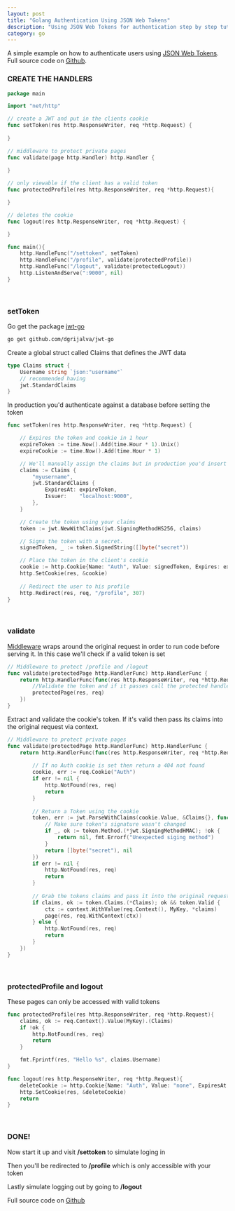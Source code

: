 ```yaml
---
layout: post
title: "Golang Authentication Using JSON Web Tokens"
description: "Using JSON Web Tokens for authentication step by step tutorial for beginners."
category: go
---
```


A simple example on how to authenticate users using [JSON Web Tokens](2016-06-17-golang-jwt-authentication.md). Full source code on [Github](https://github.com/xDinomode/Go-JWT-Authentication-Example).

<!--more-->

### CREATE THE HANDLERS 


```go
package main

import "net/http"

// create a JWT and put in the clients cookie
func setToken(res http.ResponseWriter, req *http.Request) {
    
}

// middleware to protect private pages
func validate(page http.Handler) http.Handler {
    
}

// only viewable if the client has a valid token
func protectedProfile(res http.ResponseWriter, req *http.Request){

}

// deletes the cookie
func logout(res http.ResponseWriter, req *http.Request) {

}

func main(){
    http.HandleFunc("/settoken", setToken)
    http.HandleFunc("/profile", validate(protectedProfile))    
    http.HandleFunc("/logout", validate(protectedLogout))
    http.ListenAndServe(":9000", nil)
}
```

<br>

### setToken 

Go get the package [jwt-go](https://github.com/dgrijalva/jwt-go)

```bash
go get github.com/dgrijalva/jwt-go 
```

Create a global struct called Claims that defines the JWT data

```go
type Claims struct {
    Username string `json:"username"`
    // recommended having
    jwt.StandardClaims
}
```

In production you'd authenticate against a database before setting the token

```go
func setToken(res http.ResponseWriter, req *http.Request) {

    // Expires the token and cookie in 1 hour
    expireToken := time.Now().Add(time.Hour * 1).Unix()
    expireCookie := time.Now().Add(time.Hour * 1)

    // We'll manually assign the claims but in production you'd insert values from a database 
    claims := Claims {
        "myusername",
        jwt.StandardClaims {
            ExpiresAt: expireToken,
            Issuer:    "localhost:9000",
        },
    }

    // Create the token using your claims
    token := jwt.NewWithClaims(jwt.SigningMethodHS256, claims)

    // Signs the token with a secret.    
    signedToken, _ := token.SignedString([]byte("secret"))

    // Place the token in the client's cookie 
    cookie := http.Cookie{Name: "Auth", Value: signedToken, Expires: expireCookie, HttpOnly: true}
    http.SetCookie(res, &cookie)
    
    // Redirect the user to his profile
    http.Redirect(res, req, "/profile", 307)
}
```

<br>

### validate 

[Middleware](https://medium.com/@matryer/the-http-handlerfunc-wrapper-technique-in-golang-c60bf76e6124#.rzwqxwbqj) wraps around the original request in order to run code before serving it. In this case we'll check if a valid token is set


```go
// Middleware to protect /profile and /logout 
func validate(protectedPage http.HandlerFunc) http.HandlerFunc {
    return http.HandlerFunc(func(res http.ResponseWriter, req *http.Request){
        //Validate the token and if it passes call the protected handler below.
        protectedPage(res, req)
    })    
}
```

Extract and validate the cookie's token. If it's valid then pass its claims into the original request via context. 

```go
// Middleware to protect private pages 
func validate(protectedPage http.HandlerFunc) http.HandlerFunc {
    return http.HandlerFunc(func(res http.ResponseWriter, req *http.Request){
        
        // If no Auth cookie is set then return a 404 not found
        cookie, err := req.Cookie("Auth")
        if err != nil {
            http.NotFound(res, req)
            return
        }
       
        // Return a Token using the cookie
        token, err := jwt.ParseWithClaims(cookie.Value, &Claims{}, func(token *jwt.Token) (interface{}, error){
            // Make sure token's signature wasn't changed
            if _, ok := token.Method.(*jwt.SigningMethodHMAC); !ok {
                return nil, fmt.Errorf("Unexpected siging method")    
            }    
            return []byte("secret"), nil
        })
        if err != nil {
            http.NotFound(res, req)
            return
        }
       
        // Grab the tokens claims and pass it into the original request
        if claims, ok := token.Claims.(*Claims); ok && token.Valid {
            ctx := context.WithValue(req.Context(), MyKey, *claims)
            page(res, req.WithContext(ctx))
        } else {
            http.NotFound(res, req)
            return
        }
    })    
}
```
<br>

### protectedProfile and logout 

These pages can only be accessed with valid tokens

```go
func protectedProfile(res http.ResponseWriter, req *http.Request){
    claims, ok := req.Context().Value(MyKey).(Claims)
    if !ok {
        http.NotFound(res, req)
        return
    }

    fmt.Fprintf(res, "Hello %s", claims.Username)
}

func logout(res http.ResponseWriter, req *http.Request){
    deleteCookie := http.Cookie{Name: "Auth", Value: "none", ExpiresAt: time.Now()}
    http.SetCookie(res, &deleteCookie)
    return
}
```

<br>

### DONE!

Now start it up and visit **/settoken** to simulate loging in

Then you'll be redirected to **/profile** which is only accessible with your token

Lastly simulate logging out by going to **/logout**

Full source code on [Github](https://github.com/xDinomode/Go-JWT-Authentication-Example)

